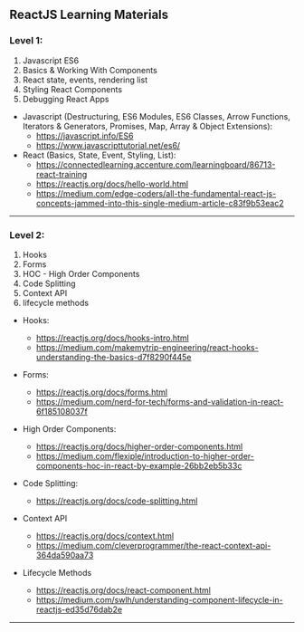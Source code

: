 ## ReactJS Learning Materials
### Level 1:
1. Javascript ES6
2. Basics & Working With Components
2. React state, events, rendering list
3. Styling React Components
4. Debugging React Apps
- Javascript (Destructuring, ES6 Modules, ES6 Classes, Arrow Functions, Iterators & Generators, Promises, Map, Array & Object Extensions): 
    - https://javascript.info/ES6
    - https://www.javascripttutorial.net/es6/
- React (Basics, State, Event, Styling, List):
    - https://connectedlearning.accenture.com/learningboard/86713-react-training
    - https://reactjs.org/docs/hello-world.html
    - https://medium.com/edge-coders/all-the-fundamental-react-js-concepts-jammed-into-this-single-medium-article-c83f9b53eac2
-----
### Level 2:
1. Hooks
2. Forms
3. HOC - High Order Components
4. Code Splitting
5. Context API
6. lifecycle methods
- Hooks:
    - https://reactjs.org/docs/hooks-intro.html
    - https://medium.com/makemytrip-engineering/react-hooks-understanding-the-basics-d7f8290f445e

- Forms:
    - https://reactjs.org/docs/forms.html
    - https://medium.com/nerd-for-tech/forms-and-validation-in-react-6f185108037f

- High Order Components:
    - https://reactjs.org/docs/higher-order-components.html
    - https://medium.com/flexiple/introduction-to-higher-order-components-hoc-in-react-by-example-26bb2eb5b33c

- Code Splitting:
    - https://reactjs.org/docs/code-splitting.html

- Context API
    - https://reactjs.org/docs/context.html
    - https://medium.com/cleverprogrammer/the-react-context-api-364da590aa73

- Lifecycle Methods
    - https://reactjs.org/docs/react-component.html
    - https://medium.com/swlh/understanding-component-lifecycle-in-reactjs-ed35d76dab2e
-----